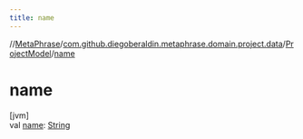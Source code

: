 ```yaml
---
title: name
---
```

//[MetaPhrase](../../../index.html)/[com.github.diegoberaldin.metaphrase.domain.project.data](../index.html)/[ProjectModel](index.html)/[name](name.html)



# name



[jvm]\
val [name](name.html): [String](https://kotlinlang.org/api/latest/jvm/stdlib/kotlin/-string/index.html)




